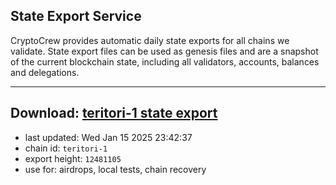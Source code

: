 ## State Export Service
CryptoCrew provides automatic daily state exports for all chains we validate. State export files can be used as genesis files and are a snapshot of the current blockchain state, including all validators, accounts, balances and delegations.

---
**Download: [teritori-1 state export](https://dl-eu2.ccvalidators.com/SERVICE/teritori/teritori-1_export_12481105.json)**
---

- last updated: Wed Jan 15 2025 23:42:37
- chain id: `teritori-1`
- export height: `12481105`
- use for: airdrops, local tests, chain recovery

